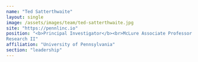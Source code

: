 ```yaml
---
name: "Ted Satterthwaite"
layout: single
image: /assets/images/team/ted-satterthwaite.jpg
site: "https://pennlinc.io"
position: "<b>Principal Investigator</b><br>McLure Associate Professor in Psychiatry & Behavioral
Research II"
affiliation: "University of Pennsylvania"
section: "leadership"
---
```

